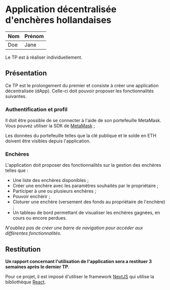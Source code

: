 # Application décentralisée d'enchères hollandaises

|   Nom   | Prénom |
|---------|--------|
|   Doe   |  Jane  |

Le TP est à réaliser individuellement.

## Présentation

Ce TP est le prolongement du premier et consiste à créer une application décentralisée (dApp). Celle-ci doit pouvoir proposer les fonctionnalités suivantes.

### Authentification et profil

Il doit être possible de se connecter à l'aide de son portefeuille MetaMask. Vous pouvez utiliser la SDK de [MetaMask](https://docs.metamask.io/wallet/how-to/connect/set-up-sdk/) ;

Les données du portefeuille telles que la clé publique et le solde en ETH doivent être visibles depuis l'application.

### Enchères

L'application doit proposer des fonctionnalités sur la gestion des enchères telles que :
- Une liste des enchères disponibles ;
- Créer une enchère avec les paramètres souhaités par le propriétaire ;
- Participer à une ou plusieurs enchères ;
- Pouvoir enchérir ;
- Cloturer une enchère (versement des fonds au propriétaire de l'enchère) ;
- Un tableau de bord permettant de visualiser les enchères gagnées, en cours ou encore perdues.

*N'oubliez pas de créer une barre de navigation pour accéder aux différentes fonctionnalités.*

## Restitution

**Un rapport concernant l'utilisation de l'application sera a restituer 3 semaines après le dernier TP.**

Pour ce projet, il est imposé d'utiliser le framework [NextJS](https://nextjs.org/) qui utilise la bibliothèque [React](https://react.dev/).
